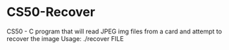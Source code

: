 # CS50-Recover
CS50 - C program that will read JPEG img files from a card and attempt to recover the image
Usage: ./recover FILE
